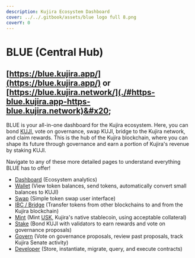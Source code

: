 ```yaml
---
description: Kujira Ecosystem Dashboard
cover: ../../.gitbook/assets/blue logo full 8.png
coverY: 0
---
```


# BLUE (Central Hub)

## [https://blue.kujira.app/](https://blue.kujira.app/) or [https://blue.kujira.network/](./#https-blue.kujira.app-https-blue.kujira.network)&#x20;

BLUE is your all-in-one dashboard for the Kujira ecosystem. Here, you can bond [KUJI,](../../tokenomics/kuji-token/) vote on governance, swap KUJI, bridge to the Kujira network, and claim rewards. This is the hub of the Kujira blockchain, where you can shape its future through governance and earn a portion of Kujira's revenue by staking KUJI.

Navigate to any of these more detailed pages to understand everything BLUE has to offer!

* [Dashboard](dashboard.md) (Ecosystem analytics)
* [Wallet](wallet.md) (View token balances, send tokens, automatically convert small balances to KUJI)
* [Swap](../bow/swap.md) (Simple token swap user interface)
* [IBC / Bridge](ibc-bridge.md) (Transfer tokens from other blockchains to and from the Kujira blockchain)
* [Mint](mint.md) (Mint [USK](../usk-stablecoin.md), Kujira's native stablecoin, using acceptable collateral)
* [Stake](stake.md) (Bond KUJI with validators to earn rewards and vote on governance proposals)
* [Govern](govern.md) (Vote on governance proposals, review past proposals, track Kujira Senate activity)
* [Developer](developer.md) (Store, instantiate, migrate, query, and execute contracts)
